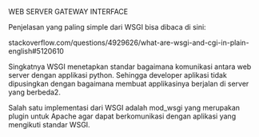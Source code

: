WEB SERVER GATEWAY INTERFACE

Penjelasan yang paling simple dari WSGI bisa dibaca di sini:

stackoverflow.com/questions/4929626/what-are-wsgi-and-cgi-in-plain-english#5120610

Singkatnya WSGI menetapkan standar bagaimana komunikasi antara web server dengan applikasi python. Sehingga developer aplikasi tidak dipusingkan dengan bagaimana membuat applikasinya berjalan di server yang berbeda2.

Salah satu implementasi dari WSGI adalah mod_wsgi yang merupakan plugin untuk Apache agar dapat berkomunikasi dengan aplikasi yang mengikuti standar WSGI. 
